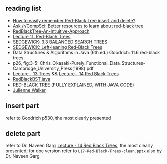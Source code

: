 ## reading list

* [How to easily remember Red-Black Tree insert and delete?](https://stackoverflow.com/questions/9469858/how-to-easily-remember-red-black-tree-insert-and-delete)
* [Ask /r/CompSci: Better resources to learn about red-black tree](https://www.reddit.com/r/compsci/comments/cf68y/ask_rcompsci_better_resources_to_learn_about/)
* [RedBlackTree-An-Intuitive-Approach](https://github.com/zarif98sjs/RedBlackTree-An-Intuitive-Approach)
* [Lecture 11: Red-Black Trees](https://web.eecs.umich.edu/~sugih/courses/eecs281/f11/lectures/11-Redblack.pdf)
* [SEDGEWICK: 3.3 BALANCED SEARCH TREES](https://www.cs.princeton.edu/courses/archive/fall12/cos226/lectures/33BalancedSearchTrees.pdf)
* [SEDGEWICK: Left-leaning Red-Black Trees](https://sedgewick.io/wp-content/themes/sedgewick/papers/2008LLRB.pdf)
* Data Structures & Algorithms in Java (6th ed.) Goodrich: 11.6 red-black trees
* p26, fig:3-5: Chris_Okasaki-Purely_Functional_Data_Structures-Cambridge_University_Press(1998).pdf
* [Lecture - 13 Trees](https://www.youtube.com/watch?v=JZhdUb5F7oY&list=PLBF3763AF2E1C572F&index=14) && [Lecture - 14 Red Black Trees](https://www.youtube.com/watch?v=JRsN4Oz36QU&list=PLBF3763AF2E1C572F&index=15)
* [RedBlackBST.java](https://algs4.cs.princeton.edu/33balanced/RedBlackBST.java.html)
* [RED-BLACK TREE (FULLY EXPLAINED, WITH JAVA CODE)](https://www.happycoders.eu/algorithms/red-black-tree-java/)
* [Julienne Walker](https://archive.ph/2013.12.08-140448/http://www.eternallyconfuzzled.com/tuts/datastructures/jsw_tut_rbtree.aspx)



## insert part

refer to Goodrich p530, the most clearly presented



## delete part

refer to Dr. Naveen Garg [Lecture - 14 Red Black Trees](https://www.youtube.com/watch?v=JRsN4Oz36QU&list=PLBF3763AF2E1C572F&index=15), the most clearly presented; for doc version refer to `L17-Red-Black-Trees-clean.pptx` also by Dr. Naveen Garg

